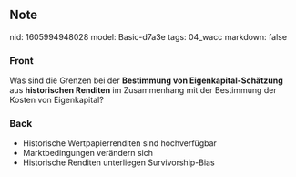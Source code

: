 ## Note
nid: 1605994948028
model: Basic-d7a3e
tags: 04_wacc
markdown: false

### Front
<p>Was sind die Grenzen bei der <b>Bestimmung von
Eigenkapital-Schätzung</b> aus <b>historischen Renditen</b> im
Zusammenhang mit der Bestimmung der Kosten von Eigenkapital?

### Back
<div>
  <div>
    <ul>
      <li>Historische Wertpapierrenditen sind hochverfügbar
      <li>Marktbedingungen verändern sich
      <li>Historische Renditen unterliegen Survivorship-Bias
    </ul>
  </div>
</div>
